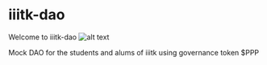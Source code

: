 # iiitk-dao
Welcome to iiitk-dao
![alt text](https://dazedimg-dazedgroup.netdna-ssl.com/900/azure/dazed-prod/1300/6/1306114.jpg)


Mock DAO for the students and alums of iiitk using governance token $PPP 
